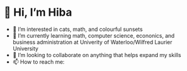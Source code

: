 

#  👋 **Hi, I’m Hiba**


- 👀 I’m interested in cats, math, and colourful sunsets
- 🌱 I’m currently learning math, computer science, econonics, and business administration
  at Univerity of Waterloo/Wilfred Laurier University 
- 💞️ I’m looking to collaborate on anything that helps expand my skills 
- 📫 How to reach me:















<!---
HibaFatimaA/HibaFatimaA is a ✨ special ✨ repository because its `README.md` (this file) appears on your GitHub profile.
You can click the Preview link to take a look at your changes.
--->
